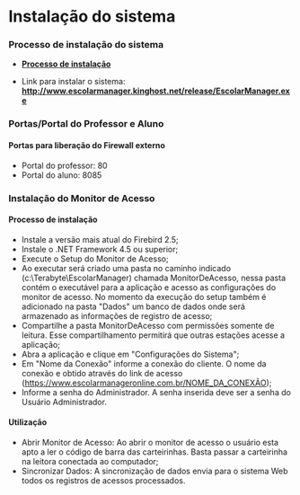 # Instalação do sistema

  ### Processo de instalação do sistema 
  * [**Processo de instalação**](https://drive.google.com/file/d/0B9HQ_q3LvylPdGNtSXA2YXU2R0E/view)

  * Link para instalar o sistema: **http://www.escolarmanager.kinghost.net/release/EscolarManager.exe**

### Portas/Portal do Professor e Aluno  
####  Portas para liberação do Firewall externo
* Portal do professor: 80
* Portal do aluno: 8085

### Instalação do Monitor de Acesso  

#### Processo de instalação
* Instale a versão mais atual do Firebird 2.5;
* Instale o .NET Framework 4.5 ou superior;
* Execute o Setup do Monitor de Acesso;
* Ao executar será criado uma pasta no caminho indicado (c:\Terabyte\EscolarManager) chamada MonitorDeAcesso, nessa pasta contém o executável para a aplicação e acesso as configurações do monitor de acesso. No momento da execução do setup também é adicionado na pasta "Dados" um banco de dados onde será armazenado as informações de registro de acesso;
* Compartilhe a pasta MonitorDeAcesso com permissões somente de leitura. Esse compartilhamento permitirá que outras estações acesse a aplicação;
* Abra a aplicação e clique em "Configurações do Sistema";
* Em "Nome da Conexão" informe a conexão do cliente. O nome da conexão e obtido através do link de acesso (https://www.escolarmanageronline.com.br/NOME_DA_CONEXÃO);
* Informe a senha do Administrador. A senha inserida deve ser a senha do Usuário Administrador.

#### Utilização

* Abrir Monitor de Acesso: Ao abrir o monitor de acesso o usuário esta apto a ler o código de barra das carteirinhas. Basta passar a carteirinha na leitora conectada ao computador;
* Sincronizar Dados: A sincronização de dados envia para o sistema Web todos os registros de acessos processados.
